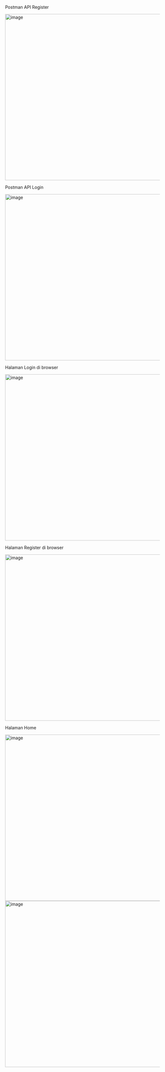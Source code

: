 Postman API Register

<img width="959" height="539" alt="image" src="https://github.com/user-attachments/assets/295603ee-4ecb-4460-922d-b52d1230c844" />

Postman API Login

<img width="959" height="539" alt="image" src="https://github.com/user-attachments/assets/8b27bf63-7ff0-4e29-9424-5c70202e550a" />

Halaman Login di browser

<img width="959" height="539" alt="image" src="https://github.com/user-attachments/assets/920dd4ca-3214-4731-8d32-75690c556694" />

Halaman Register di browser

<img width="959" height="539" alt="image" src="https://github.com/user-attachments/assets/7ac2c367-6141-404d-9a26-0d4197d08f5a" />

Halaman Home

<img width="959" height="539" alt="image" src="https://github.com/user-attachments/assets/eb16ccab-bf3c-453a-bff7-2a57b86c68bf" />

<img width="959" height="539" alt="image" src="https://github.com/user-attachments/assets/9df76ae3-76e7-4fa2-87d3-25b95700e0c2" />
